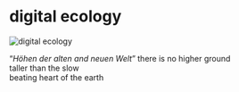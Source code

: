 # digital ecology
![digital ecology](images/digital%20ecology.jpeg)

“*Höhen der alten and neuen Welt*”
there is no higher ground<br/>
taller than the slow<br/>
beating heart of the earth<br/>
